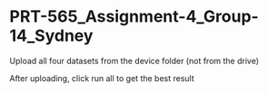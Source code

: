 # PRT-565_Assignment-4_Group-14_Sydney
Upload all four datasets from the device folder (not from the drive)


After uploading, click run all to get the best result
